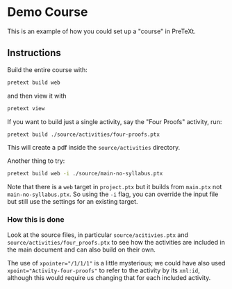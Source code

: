# Demo Course

This is an example of how you could set up a "course" in PreTeXt.

## Instructions

Build the entire course with:

```bash
pretext build web
```

and then view it with 

```bash
pretext view
```

If you want to build just a single activity, say the "Four Proofs" activity, run:

```bash
pretext build ./source/activities/four-proofs.ptx
```

This will create a pdf inside the `source/activities` directory.

Another thing to try:

```bash
pretext build web -i ./source/main-no-syllabus.ptx
```

Note that there is a `web` target in `project.ptx` but it builds from `main.ptx` not `main-no-syllabus.ptx`.  So using the `-i` flag, you can override the input file but still use the settings for an existing target.

### How this is done

Look at the source files, in particular `source/acitivies.ptx` and `source/activities/four_proofs.ptx` to see how the activities are included in the main document and can also build on their own.  

The use of `xpointer="/1/1/1"` is a little mysterious; we could have also used `xpoint="Activity-four-proofs"` to refer to the activity by its `xml:id`, although this would require us changing that for each included activity.

